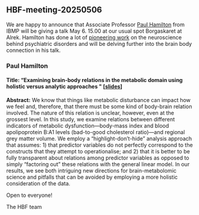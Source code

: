 ## HBF-meeting-20250506

We are happy to announce that Associate Professor [Paul Hamilton](https://www4.uib.no/en/find-employees/Paul.Hamilton) from IBMP will be giving a talk May 6. 15.00 at our usual spot Borgaskaret at Alrek. Hamilton has done a lot of [pioneering work](https://orcid.org/0000-0001-7982-4659) on the neuroscience behind psychiatric disorders and will be delving further into the brain body connection in his talk.



### Paul Hamilton


#### Title: “Examining brain-body relations in the metabolic domain using holistic versus analytic approaches " [[slides](https://docs.google.com/presentation/d/e/2PACX-1vSAotFgXgkL6jmw5b-BeI2SFfv-5HUKgPuqmikw2P6S54bqyn1n4Z0GSuPbDiFlU8wkWabV_-1tIACd/pub?start=false&loop=false&delayms=3000)]<br>
**Abstract:** We know that things like metabolic disturbance can impact how we feel and, therefore, that there must be some kind of body-brain relation involved. The nature of this relation is unclear, however, even at the grossest level. In this study, we examine relations between different indicators of metabolic dysfunction—body-mass index and blood apolipoprotein B:A1 levels (bad-to-good cholesterol ratio)—and regional grey matter volume. We employ a “highlight-don’t-hide” analysis approach that assumes: 1) that predictor variables do not perfectly correspond to the constructs that they attempt to operationalise; and 2) that it is better to be fully transparent about relations among predictor variables as opposed to simply “factoring out” these relations with the general linear model. In our results, we see both intriguing new directions for brain-metabolomic science and pitfalls that can be avoided by employing a more holistic consideration of the data.


Open to everyone!

The HBF team
